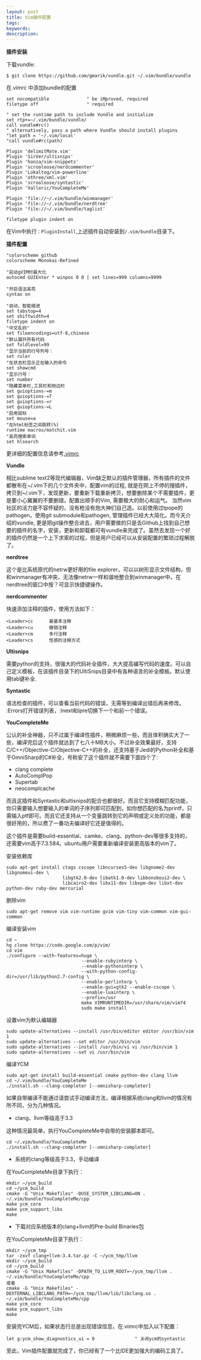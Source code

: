 ```yaml
---
layout: post
title: Vim插件配置
tags:
keywords:
description:
---
```


**插件安装**   

下载vundle:  

	$ git clone https://github.com/gmarik/vundle.git ~/.vim/bundle/vundle

在.vimrc 中添加bundle的配置  
	

	set nocompatible              " be iMproved, required
	filetype off                  " required

	" set the runtime path to include Vundle and initialize
	set rtp+=~/.vim/bundle/vundle/
	call vundle#rc()
	" alternatively, pass a path where Vundle should install plugins
	"let path = '~/.vim/local'
	"call vundle#rc(path)

	Plugin 'delimitMate.vim'
	Plugin 'SirVer/ultisnips'
	Plugin 'honza/vim-snippets'
	Plugin 'scrooloose/nerdcommenter'
	Plugin 'Lokaltog/vim-powerline'
	Plugin 'othree/xml.vim'
	Plugin 'scrooloose/syntastic'
	Plugin 'Valloric/YouCompleteMe'

	Plugin 'file://~/.vim/bundle/winmanager'
	Plugin 'file://~/.vim/bundle/nerdtree'
	Plugin 'file://~/.vim/bundle/taglist'

	filetype plugin indent on 

在Vim中执行`：PluginInstall`,上述插件自动安装到`/.vim/bundle`目录下。

**插件配置**

	"colorscheme github                                                     
	colorscheme Monokai-Refined

	"启动gVIM时最大化
	autocmd GUIEnter * winpos 0 0 | set lines=999 columns=9999

	"开启语法高亮
	syntax on

	"自动、智能缩进
	set tabstop=4
	set shiftwidth=4
	filetype indent on
	"中文乱码"
	set fileencodings=utf-8,chinese
	"默认展开所有代码
	set foldlevel=99
	"显示当前的行号列号：
	set ruler
	"在状态栏显示正在输入的命令
	set showcmd
	"显示行号：
	set number
	"隐藏菜单栏,工具栏和侧边栏
	set guioptions-=m
	set guioptions-=T
	set guioptions-=r
	set guioptions-=L
	"启用鼠标
	set mouse=a
	"在html标签之间跳转(%)
	runtime macros/matchit.vim 
	"高亮搜索单词
	set hlsearch    

更详细的配置信息请参考[.vimrc](https://github.com/JengChen/VimPlugins)   


**Vundle**  

相比sublime text2等现代编辑器，Vim缺乏默认的插件管理器，所有插件的文件都散布在~/.vim下的几个文件夹中，配置vim的过程, 就是在网上不停的搜插件，拷贝到~/.vim下，发现更新，要重新下载重新拷贝，想要删除某个不需要插件，更是要小心翼翼的不要删错。配置出顺手的Vim, 需要极大的耐心和运气。
当然vim社区的活力是不容怀疑的，没有枪没有炮大神们自己造。以前使用过tpope的pathogen，使用git submodule和pathogen, 管理插件已经大大简化。而今天介绍的vundle, 更是把git操作整合进去，用户需要做的只是去Github上找到自己想要的插件的名字，安装，更新和卸载都可有vundle来完成了。虽然去发现一个好的插件仍然是一个上下求索的过程，但是用户已经可以从安装配置的繁琐过程解脱了。
  
**nerdtree**    

这个是比系统原代的netrw更好用的file explorer，可以以树形显示文件结构，但和winmanager有冲突，无法像netrw一样和谐地整合到winmanager中。在nerdtree的窗口中按？可显示快捷键操作。  

**nerdcommenter**     

快速添加注释的插件，使用方法如下：  

	<Leader>cc      最基本注释
	<Leader>cu      撤销注释
	<Leader>cm      多行注释
	<Leader>cs      性感的注释方式   
**Ultisnips**  

需要python的支持，很强大的代码补全插件，大大提高编写代码的速度。可以自己定义模板，在该插件目录下的UltiSnips目录中有各种语言的补全模板。默认使用tab键补全.  

**Syntastic**   

语法检查的插件，可以查看当前代码的错误，无需等到编译出错后再来修改。 :Errors打开错误列表，:lnext和lpre切换下一个和前一个错误。   

**YouCompleteMe**   
 
公认的补全神器，只不过属于编译性插件，稍微麻烦一些，而且体积确实大了一些，编译完后这个插件就达到了七八十MB大小。不过补全效果最好，支持C/C++/Objective-C/Objective-C++的补全，还支持基于Jedi的Python补全和基于OmniSharp的C#补全，号称安了这个插件就不需要下面四个了:   

- clang complete
- AutoComplPop
- Supertab
- neocomplcache   

而且这插件和Syntastic和ultisnips的配合也都很好。而且它支持模糊匹配功能，你只需要输入想要输入的单词的子序列即可匹配到，如你想匹配的名为printf，只需输入ptf即可。而且它还支持从一个变量跳转到它的声明或定义处的功能，都是很好用的，所以费了一番功夫编译好它还是值得的。  

这个插件是需要build-essential、camke、clang、python-dev等很多支持的，还需要vim高于7.3.584。ubuntu用户需要重新编译安装更高版本的vim了。  

安装依赖库   

	sudo apt-get install ctags cscope libncurses5-dev libgnome2-dev libgnomeui-dev \
	                     libgtk2.0-dev libatk1.0-dev libbonoboui2-dev \
	                     libcairo2-dev libx11-dev libxpm-dev libxt-dev python-dev ruby-dev mercurial   
删除vim  

	sudo apt-get remove vim vim-runtime gvim vim-tiny vim-common vim-gui-common  

编译安装vim   

	cd ~
	hg clone https://code.google.com/p/vim/
	cd vim
	./configure --with-features=huge \
								--enable-rubyinterp \
								--enable-pythoninterp \
								--with-python-config-dir=/usr/lib/python2.7-config \
								--enable-perlinterp \
								--enable-gui=gtk2 --enable-cscope \
								--enable-luainterp \
								--prefix=/usr
								make VIMRUNTIMEDIR=/usr/share/vim/vim74
								sudo make install  

设置vim为默认编辑器  

	sudo update-alternatives --install /usr/bin/editor editor /usr/bin/vim 1
	sudo update-alternatives --set editor /usr/bin/vim
	sudo update-alternatives --install /usr/bin/vi vi /usr/bin/vim 1
	sudo update-alternatives --set vi /usr/bin/vim   

编译YCM  

	sudo apt-get install build-essential cmake python-dev clang llvm
	cd ~/.vim/bundle/YouCompleteMe
	./install.sh --clang-completer [--omnisharp-completer]   

如果自带编译不能通过请尝试手动编译方法，编译根据系统clang和llvm的情况有所不同，分为几种情况。   

- clang、llvm等级高于3.3  

这种情况最简单，执行YouCompleteMe中自带的安装脚本即可。  

	cd ~/.vim/bundle/YouCompleteMe
	./install.sh --clang-completer [--omnisharp-completer]   
 
- 系统的clang等级高于3.3，手动编译   

在YouCompleteMe目录下执行：   
     
    mkdir ~/ycm_build  
	cd ~/ycm_build  
	cmake -G "Unix Makefiles" -DUSE_SYSTEM_LIBCLANG=ON . ~/.vim/bundle/YouCompleteMe/cpp  
	make ycm_core  
	make ycm_support_libs  
	make  


- 下载对应系统版本的clang+llvm的Pre-build Binaries包    
  
在YouCompleteMe目录下执行：    

	mkdir ~/ycm_tmp  
	tar -zxvf clang+llvm-3.4.tar.gz -C ~/ycm_tmp/llvm  
	mkdir ~/ycm_build  
	cd ~/ycm_build  
	cmake -G "Unix Makefiles" -DPATH_TO_LLVM_ROOT=~/ycm_tmp/llvm . ~/.vim/bundle/YouCompleteMe/cpp  
	或者  
	cmake -G "Unix Makefiles" -DEXTERNAL_LIBCLANG_PATH=~/ycm_tmp/llvm/lib/libclang.so . ~/.vim/bundle/YouCompleteMe/cpp  
	make ycm_core  
	make ycm_support_libs  
	make    

安装完YCM后，如果状态行总是出现错误信息，在.vimrc中加入以下配置：   

	let g:ycm_show_diagnostics_ui = 0               " 关闭ycm的syntastic    

至此，Vim插件配置就完成了，你已经有了一个比IDE更加强大的编码工具了。
